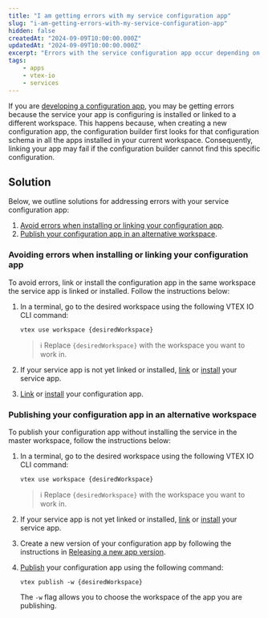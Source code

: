 ```yaml
---
title: "I am getting errors with my service configuration app"
slug: "i-am-getting-errors-with-my-service-configuration-app"
hidden: false
createdAt: "2024-09-09T10:00:00.000Z"
updatedAt: "2024-09-09T10:00:00.000Z"
excerpt: "Errors with the service configuration app occur depending on your workspace configuration"
tags:
    - apps
    - vtex-io
    - services
---
```


If you are [developing a configuration app](https://developers.vtex.com/docs/guides/vtex-io-documentation-developing-service-configuration-apps), you may be getting errors because the service your app is configuring is installed or linked to a different workspace. This happens because, when creating a new configuration app, the configuration builder first looks for that configuration schema in all the apps installed in your current workspace. Consequently, linking your app may fail if the configuration builder cannot find this specific configuration.

## Solution

Below, we outline solutions for addressing errors with your service configuration app:

1. [Avoid errors when installing or linking your configuration app](#avoiding-errors-when-installing-or-linking-your-configuration-app).
2. [Publish your configuration app in an alternative workspace](#publishing-your-configuration-app-in-an-alternative-workspace).

### Avoiding errors when installing or linking your configuration app

To avoid errors, link or install the configuration app in the same workspace the service app is linked or installed. Follow the instructions below:

1. In a terminal, go to the desired workspace using the following VTEX IO CLI command:

    ```
    vtex use workspace {desiredWorkspace}
    ```

    > ℹ️ Replace `{desiredWorkspace}` with the workspace you want to work in.

2. If your service app is not yet linked or installed, [link](https://developers.vtex.com/docs/guides/vtex-io-documentation-linking-an-app) or [install](https://developers.vtex.com/docs/guides/vtex-io-documentation-installing-an-app) your service app.
3. [Link](https://developers.vtex.com/docs/guides/vtex-io-documentation-linking-an-app) or [install](https://developers.vtex.com/docs/guides/vtex-io-documentation-installing-an-app) your configuration app.

### Publishing your configuration app in an alternative workspace

To publish your configuration app without installing the service in the master workspace, follow the instructions below:

1. In a terminal, go to the desired workspace using the following VTEX IO CLI command:

    ```
    vtex use workspace {desiredWorkspace}
    ```

    > ℹ️ Replace `{desiredWorkspace}` with the workspace you want to work in.

2. If your service app is not yet linked or installed, [link](https://developers.vtex.com/docs/guides/vtex-io-documentation-linking-an-app) or [install](https://developers.vtex.com/docs/guides/vtex-io-documentation-installing-an-app) your service app.
3. Create a new version of your configuration app by following the instructions in [Releasing a new app version](https://developers.vtex.com/docs/guides/vtex-io-documentation-releasing-a-new-app-version).
4. [Publish](https://developers.vtex.com/docs/guides/vtex-io-documentation-publishing-an-app) your configuration app using the following command:

    ```
    vtex publish -w {desiredWorkspace}
    ```

    The `-w` flag allows you to choose the workspace of the app you are publishing.
